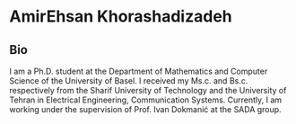 # AmirEhsan Khorashadizadeh

## Bio

I am a Ph.D. student at the Department of Mathematics and Computer Science of the University of Basel. I received my Ms.c. and Bs.c. respectively from the Sharif University of Technology and the University of Tehran in Electrical Engineering, Communication Systems. Currently, I am working under the supervision of Prof. Ivan Dokmanić at the SADA group.


